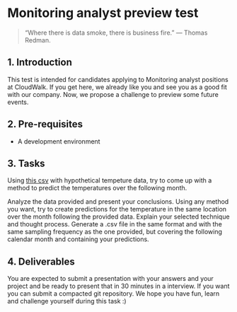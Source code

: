# Monitoring analyst preview test

> “Where there is data smoke, there is business fire.” — 
Thomas Redman.<br/>

## 1. Introduction

This test is intended for candidates applying to Monitoring analyst positions at CloudWalk.
If you get here, we already like you and see you as a good fit with our company. 
Now, we propose a challenge to preview some future events.

## 2. Pre-requisites

- A development environment

## 3. Tasks

Using [this csv](https://github.com/Colin-Riley/monitoring/blob/main/temperature2.csv)
 with hypothetical tempeture data, try to come up with a method to predict the temperatures over the following month.

Analyze the data provided and present your conclusions.
Using any method you want, try to create predictions for the temperature in the same location over the month following the provided data.
Explain your selected technique and thought process.
Generate a .csv file in the same format and with the same sampling frequency as the one provided, but covering the following calendar month and containing your predictions.

## 4. Deliverables

You are expected to submit a presentation with your answers and your project and be ready to present that in 30 minutes in a interview.
If you want you can submit a compacted git repository.
We hope you have fun, learn and challenge yourself during this task :)
